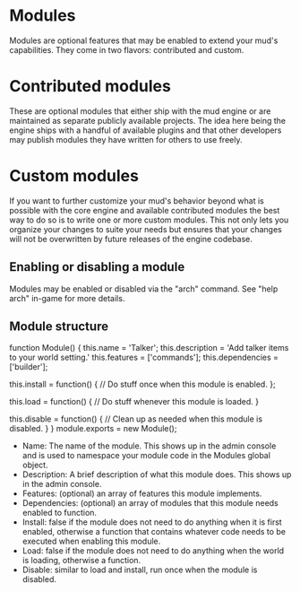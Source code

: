 # Modules

Modules are optional features that may be enabled to extend your mud's capabilities. They come in two flavors: contributed and custom.

# Contributed modules

These are optional modules that either ship with the mud engine or are maintained as separate publicly available projects.
The idea here being the engine ships with a handful of available plugins and that other developers may publish modules
they have written for others to use freely.

# Custom modules

If you want to further customize your mud's behavior beyond what is possible with the core engine and available contributed
modules the best way to do so is to write one or more custom modules. This not only lets you organize your changes to suite
your needs but ensures that your changes will not be overwritten by future releases of the engine codebase.

## Enabling or disabling a module
Modules may be enabled or disabled via the "arch" command. See "help arch" in-game for more details.

## Module structure
function Module() {
  this.name = 'Talker';
  this.description = 'Add talker items to your world setting.'
  this.features = ['commands'];
  this.dependencies = ['builder'];

  this.install = function() {
    // Do stuff once when this module is enabled.
  };

  this.load = function() {
    // Do stuff whenever this module is loaded.
  }

  this.disable = function() {
    // Clean up as needed when this module is disabled.
  }
}
module.exports = new Module();


- Name: The name of the module. This shows up in the admin console and is used to namespace your module code in the Modules global object.
- Description: A brief description of what this module does. This shows up in the admin console.
- Features: (optional) an array of features this module implements.
- Dependencies: (optional) an array of modules that this module needs enabled to function.
- Install: false if the module does not need to do anything when it is first enabled, otherwise a function that contains whatever code needs
           to be executed when enabling this module.
- Load: false if the module does not need to do anything when the world is loading, otherwise a function.
- Disable: similar to load and install, run once when the module is disabled.
